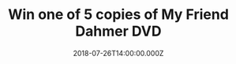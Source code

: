 ---
campaign-uuid: "c-4dd962f0-9446-4ef1-9b78-422f6a28feb3"
type: "Preview"
category: "Entertainment"
date: "2018-07-26T14:00:00.000Z"
end-date: "2018-08-26T23:59:00.000Z"
disable-form: false
is_promoted: false
has_entry_page: true
title: "Win one of 5 copies of My Friend Dahmer DVD"
competition-description: "Marc Meyers’s MY FRIEND DAHMER is the haunting, sad, funny,\
  \ true story of Jeffrey Dahmer in high school, based on Derf Backderf's critically\
  \ acclaimed 2012 graphic novel of the same name and Meyers’s own 2014 Black List\
  \ script.\r\n<br /><br />\r\nEnter for a chance to win one of 5 DVDs!"
hero-header: "Win one of 5 copies of My Friend Dahmer DVD"
terms-confirmation: "N/A"
banner-img: "https://assets.expresslyapp.com/asset-3f4ea0be-63a3-4ee1-baec-fea5552690b1.jpg"
logo-left-href: "http://chrislawrance.com"
logo-left-image: "https://assets.expresslyapp.com/asset-389d113b-9859-4fd7-9fe7-9480a18f192a.jpg"
logo-left-title: "ChrisLawrance PR"
bg-image-hero: "https://assets.expresslyapp.com/asset-fb4a40f4-3bdb-42b9-8290-ccf7e7083491.jpg"
bg-image-first: "https://assets.expresslyapp.com/asset-456e36fb-18ad-4704-9488-8b74c66954b2.png"
bg-image-second: "https://assets.expresslyapp.com/asset-914933f1-145e-44e4-9cda-1b26b95f1dff.jpg"
section1-content: "<p>Jeffrey Dahmer murdered seventeen men and boys in the Midwest\
  \ United States between 1978 and 1991 before being captured and incarcerated. This\
  \ is the story before that story.</p>\r\n\r\n<p>Jeff Dahmer (Ross Lynch, Disney\
  \ Channel’s ‘Austin & Ally’) is an awkward teenager who collects roadkill. It’s\
  \ the end of his junior year and he’s practically invisible. His family life (Anne\
  \ Heche as Joyce Dahmer) is coming undone. He fixates on a neighborhood jogger (Vincent\
  \ Kartheiser, ‘Mad Men’) who routinely passes by his house. By the start of senior\
  \ year, he acts out, throwing epileptic-like fits in the halls. His goofball antics\
  \ win over a group of band-nerds who form The Dahmer Fan Club headed by Backderf\
  \ (Alex Wolff, Nickelodeon’s ‘The Naked Brothers Band’). This camaraderie can’t\
  \ mask his growing depravity as approaching graduation Jeff spirals further out\
  \ of control.</p>"
section2-content: "<p>'An absorbing, dramatised portrait of casual cruelty and teenage\
  \ desperation, equal parts ‘The Virgin Suicides’ and ‘The Texas Chain Saw Massacre’\
  <br />\r\nTIME OUT </p>\r\n\r\n<p>'A chilling insight into the making of a serial\
  \ killer’<br />\r\n THE GUARDIAN </p>\r\n\r\n<p>My Friend Dahmer on digital now\
  \ and DVD on 30th July </p>"
entry-title: "Win one of 5 copies of My Friend Dahmer DVD"
entry-content: "For a chance to win, submit the form before 23:59 August 26th 2018."
has-winner: false
prize-description: "One of 5 copies of My Friend Dahmer DVD"
---